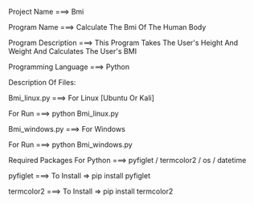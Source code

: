 Project Name ===> Bmi

Program Name ===> Calculate The Bmi Of The Human Body

Program Description ===> This Program Takes The User's Height And Weight And Calculates The User's BMI

Programming Language ===> Python

Description Of Files:

Bmi_linux.py ===> For Linux [Ubuntu Or Kali]

For Run ===> python Bmi_linux.py

Bmi_windows.py ===> For Windows

For Run ===> python Bmi_windows.py

Required Packages For Python ===> pyfiglet / termcolor2 / os / datetime

pyfiglet ===> To Install => pip install pyfiglet

termcolor2 ===> To Install => pip install termcolor2
